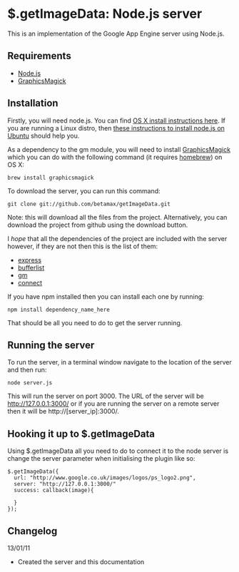 $.getImageData: Node.js server
==============

This is an implementation of the Google App Engine server using Node.js. 

Requirements
-----

 * [Node.js][node_link]
 * [GraphicsMagick][graphicsmagick]

Installation
-----

Firstly, you will need node.js. You can find [OS X install instructions here][osx_install]. If you are running a Linux distro, then [these instructions to install node.js on Ubuntu][ubuntu_install] should help you.

As a dependency to the gm module, you will need to install [GraphicsMagick][graphicsmagick] which you can do with the following command (it requires [homebrew][homebrew]) on OS X:

    brew install graphicsmagick

To download the server, you can run this command:

    git clone git://github.com/betamax/getImageData.git

Note: this will download all the files from the project. Alternatively, you can download the project from github using the download button.

I *hope* that all the dependencies of the project are included with the server however, if they are not then this is the list of them:

 * [express][express_link]
 * [bufferlist][bufferlist_link]
 * [gm][gm_link]
 * [connect][connect_link]

If you have npm installed then you can install each one by running:

    npm install dependency_name_here

That should be all you need to do to get the server running.

[osx_install]: http://shapeshed.com/journal/setting-up-nodejs-and-npm-on-mac-osx/
[ubuntu_install]: http://www.giantflyingsaucer.com/blog/?p=894
[graphicsmagick]: http://www.graphicsmagick.org/
[homebrew]: https://github.com/mxcl/homebrew
[node_link]: http://nodejs.org/
[express_link]: http://github.com/visionmedia/express/tree/master
[bufferlist_link]: http://github.com/substack/node-bufferlist
[gm_link]: http://github.com/aheckmann/gm
[connect_link]: http://registry.npmjs.org/connect/-/connect-0.5.4.tgz

Running the server
-----

To run the server, in a terminal window navigate to the location of the server and then run:

    node server.js

This will run the server on port 3000. The URL of the server will be http://127.0.0.1:3000/ or if you are running the server on a remote server then it will be http://[server_ip]:3000/.

Hooking it up to $.getImageData
-----

Using $.getImageData all you need to do to connect it to the node server is change the server parameter when initialising the plugin like so:

    $.getImageData({
      url: "http://www.google.co.uk/images/logos/ps_logo2.png", 
      server: "http://127.0.0.1:3000/"
      success: callback(image){
			
      }
    });


Changelog
---------

13/01/11

 * Created the server and this documentation